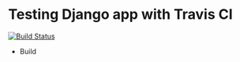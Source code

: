 # Testing Django app with Travis CI #

[![Build Status](https://travis-ci.org/antikytheraton/Django-TravisCI.svg?branch=master)](https://travis-ci.org/antikytheraton/Django-TravisCI)

<!-- [![Coverage Status](https://coveralls.io/repos/github/antikytheraton/Django-TravisCI/badge.svg?branch=master)](https://coveralls.io/github/antikytheraton/Django-TravisCI?branch=master) -->

* Build